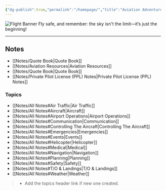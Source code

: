 ```yaml
---
{"dg-publish":true,"permalink":"/homepage/","title":"Aviation Adventures","tags":["gardenEntry"]}
---
```


![Flight Banner](https://cdn.tinkernerd.dev/banners/FlightBanner.png)
Fly safe, and remember: the sky isn't the limit—it’s just the beginning!
___
## Notes
- [[Notes/Quote Book\|Quote Book]]
- [[Notes/Aviation Resources\|Aviation Resources]]
- [[Notes/Quote Book\|Quote Book]]
- [[Notes/Private Pilot License (PPL) Notes\|Private Pilot License (PPL) Notes]]
### Topics
- [[Notes/All Notes#Air Traffic\|Air Traffic]]
- [[Notes/All Notes#Aircraft\|Aircraft]]
- [[Notes/All Notes#Airport Operations\|Airport Operations]]
- [[Notes/All Notes#Communication\|Communication]]
- [[Notes/All Notes#Controlling The Aircraft\|Controlling The Aircraft]]
- [[Notes/All Notes#Emergencies\|Emergencies]]
- [[Notes/All Notes#Events\|Events]]
- [[Notes/All Notes#Helicopter\|Helicopter]]
- [[Notes/All Notes#Medical\|Medical]]
- [[Notes/All Notes#Navigation\|Navigation]]
- [[Notes/All Notes#Planning\|Planning]]
- [[Notes/All Notes#Safety\|Safety]]
- [[Notes/All Notes#T/O & Landings\|T/O & Landings]]
- [[Notes/All Notes#Weather\|Weather]]

> * Add the topics header link if new one created.
